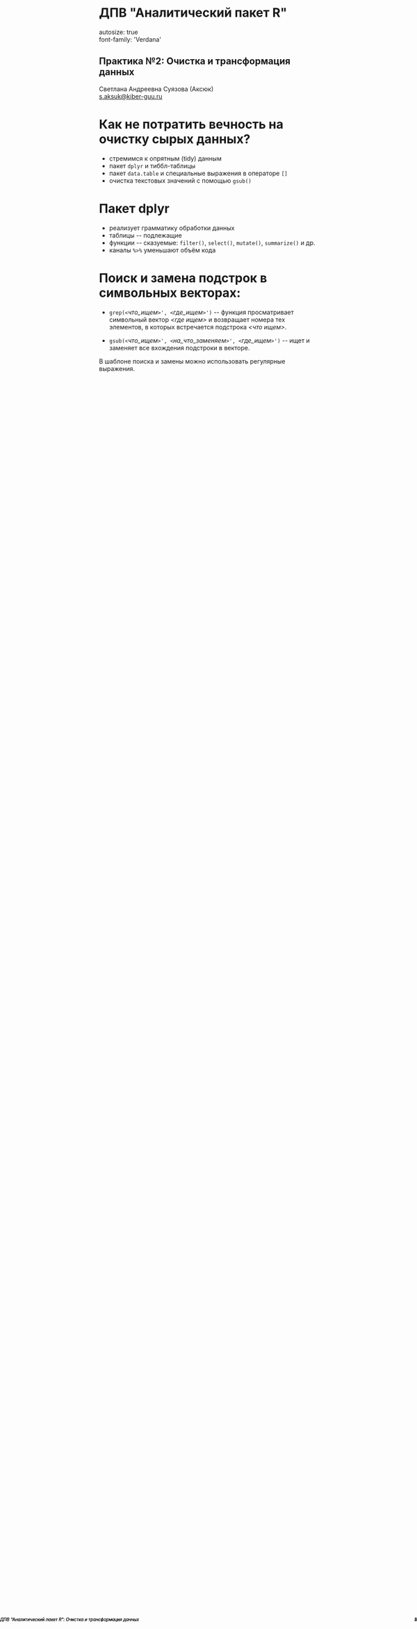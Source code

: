 <style>

.footer-left {  
    position: fixed;  
    top: 95%;  
    left: 0%;  
    text-align: left;  
    width:85%;  
}  
  
.footer-right {  
    position: fixed;  
    top: 95%;  
    right: 0%;  
    text-align: right;  
    width:15%;  
}  
  
.col2 {  
    columns: 2 200px;           /* number of columns and width in pixels*/
    -webkit-columns: 2 200px;   /* chrome, safari */
    -moz-columns: 2 200px;      /* firefox */
}  
  
</style>

ДПВ "Аналитический пакет R"
========================================================
autosize: true  
font-family: 'Verdana'  

## Практика №2: Очистка и трансформация данных      

Светлана Андреевна Суязова (Аксюк)  
<a href = "mailto:s.aksuk@kiber-guu.ru">s.aksuk@kiber-guu.ru</a>   
   



<!-- Нижний колонтитул -->
<div class = "footer-left" style = "font-size: 70%; color: white; width:50%;">ГУУ, ИИС, кафедра ММЭУ</div>
<div class = "footer-right" style = "font-size: 70%; color: white; width:50%;">весенний семестр 2019/2020</div>

Как не потратить вечность на очистку сырых данных?
========================================================

- стремимся к опрятным (tidy) данным  
- пакет `dplyr` и тиббл-таблицы   
- пакет `data.table` и специальные выражения в операторе `[]`  
- очистка текстовых значений с помощью `gsub()`    

<!-- Нижний колонтитул -->

<div class = "footer-left" style = "font-size: 70%;"><em>ДПВ "Аналитический пакет R": Очистка и трансформация данных</em></div>
<div class = "footer-right" style = "font-size: 70%;">2</div>

Пакет dplyr
========================================================

- реализует грамматику обработки данных   
- таблицы -- подлежащие  
- функции -- сказуемые: `filter()`, `select()`, `mutate()`, `summarize()` и др. 
- каналы `%>%` уменьшают объём кода  

<!-- Нижний колонтитул -->

<div class = "footer-left" style = "font-size: 70%;"><em>ДПВ "Аналитический пакет R": Очистка и трансформация данных</em></div>
<div class = "footer-right" style = "font-size: 70%;">3</div>


Поиск и замена подстрок в символьных векторах:  
========================================================

* `grep(<`*что_ищем*`>', <`*где_ищем*`>')` -- функция просматривает символьный вектор *<где ищем>* и возвращает номера тех элементов, в которых встречается подстрока *<что ищем>*.    

* `gsub(<`*что_ищем*`>', <`*на_что_заменяем*`>', <`*где_ищем*`>')` -- ищет и заменяет все вхождения подстроки в векторе.  

В шаблоне поиска и замены можно использовать регулярные выражения.   

<!-- Нижний колонтитул -->

<div class = "footer-left" style = "font-size: 70%;"><em>ДПВ "Аналитический пакет R": Очистка и трансформация данных</em></div>
<div class = "footer-right" style = "font-size: 70%;">4</div>
